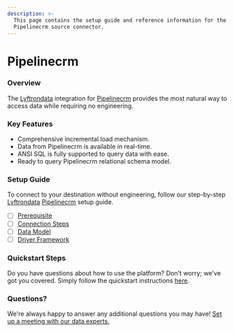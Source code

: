```yaml
---
description: >-
  This page contains the setup guide and reference information for the
  Pipelinecrm source connector.
---
```


# Pipelinecrm

### Overview

The [Lyftrondata](https://www.lyftrondata.com/) integration for [Pipelinecrm](None/) provides the most natural way to access data while requiring no engineering.

### Key Features

* Comprehensive incremental load mechanism.
* Data from Pipelinecrm is available in real-time.
* ANSI SQL is fully supported to query data with ease.
* Ready to query Pipelinecrm relational schema model.

### Setup Guide

To connect to your destination without engineering, follow our step-by-step [Lyftrondata](https://www.lyftrondata.com/) [Pipelinecrm](None/) setup guide.

* [ ] [Prerequisite](prerequisite.md)
* [ ] [Connection Steps](connection-steps.md)
* [ ] [Data Model](data-model/erd.md)
* [ ] [Driver Framework](driver-framework/)

### Quickstart Steps

Do you have questions about how to use the platform? Don't worry; we've got you covered. Simply follow the quickstart instructions [here](./).

### Questions? <a href="#questions" id="questions"></a>

We're always happy to answer any additional questions you may have! [Set up a meeting with our data experts.](https://www.lyftrondata.com/book-a-meeting/)
